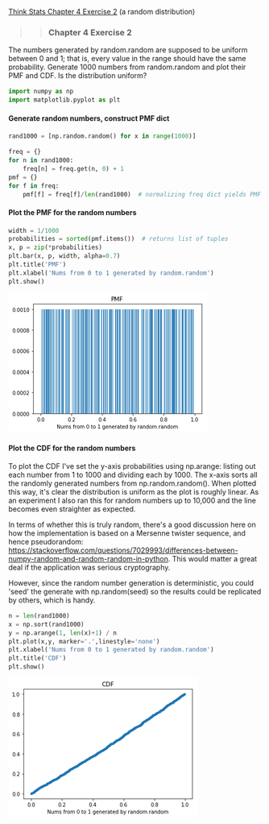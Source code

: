 [Think Stats Chapter 4 Exercise 2](http://greenteapress.com/thinkstats2/html/thinkstats2005.html#toc41) (a random distribution)

>> ### Chapter 4 Exercise 2
The numbers generated by random.random are supposed to be
uniform between 0 and 1; that is, every value in the range should have the
same probability.
Generate 1000 numbers from random.random and plot their PMF and CDF.
Is the distribution uniform?


```python
import numpy as np
import matplotlib.pyplot as plt
```

#### Generate random numbers, construct PMF dict


```python
rand1000 = [np.random.random() for x in range(1000)]
```


```python
freq = {}
for n in rand1000:
    freq[n] = freq.get(n, 0) + 1
pmf = {}
for f in freq:
    pmf[f] = freq[f]/len(rand1000)  # normalizing freq dict yields PMF
```

#### Plot the PMF for the random numbers


```python
width = 1/1000
probabilities = sorted(pmf.items())  # returns list of tuples
x, p = zip(*probabilities)
plt.bar(x, p, width, alpha=0.7)
plt.title('PMF')
plt.xlabel('Nums from 0 to 1 generated by random.random')
plt.show()
```


![png](output_40_0.png)


#### Plot the CDF for the random numbers
To plot the CDF I've set the y-axis probabilities using np.arange: listing out each number from 1 to 1000 and dividing each by 1000. The x-axis sorts all the randomly generated numbers from np.random.random(). When plotted this way, it's clear the distribution is uniform as the plot is roughly linear. As an experiment I also ran this for random numbers up to 10,000 and the line becomes even straighter as expected.

In terms of whether this is truly random, there's a good discussion here on how the implementation is based on a Mersenne twister sequence, and hence pseudorandom: https://stackoverflow.com/questions/7029993/differences-between-numpy-random-and-random-random-in-python. This would matter a great deal if the application was serious cryptography.

However, since the random number generation is deterministic, you could 'seed' the generate with np.random(seed) so the results could be replicated by others, which is handy.


```python
n = len(rand1000)
x = np.sort(rand1000)
y = np.arange(1, len(x)+1) / n
plt.plot(x,y, marker='.',linestyle='none')
plt.xlabel('Nums from 0 to 1 generated by random.random')
plt.title('CDF')
plt.show()
```


![png](output_42_0.png)
